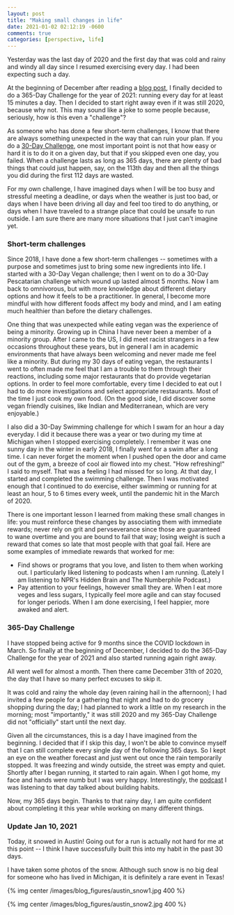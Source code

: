 ```yaml
---
layout: post
title: "Making small changes in life"
date: 2021-01-02 02:12:19 -0600
comments: true
categories: [perspective, life]
---
```


Yesterday was the last day of 2020 and the first day that was cold and rainy and windy all day since I resumed exercising every day. I had been expecting such a day.

At the beginning of December after reading a [blog post](https://www.stevepavlina.com/blog/2020/12/pondering-a-365-day-challenge-for-2021/), I finally decided to do a 365-Day Challenge for the year of 2021: running every day for at least 15 minutes a day. Then I decided to start right away even if it was still 2020, because why not. This may sound like a joke to some people because, seriously, how is this even a "challenge"?

<!--more-->

As someone who has done a few short-term challenges, I know that there are always something unexpected in the way that can ruin your plan. If you do a [30-Day Challenge](https://www.stevepavlina.com/blog/2005/04/30-days-to-success/), one most important point is not that how easy or hard it is to do it on a given day, but that if you skipped even one day, you failed. When a challenge lasts as long as 365 days, there are plenty of bad things that could just happen, say, on the 113th day and then all the things you did during the first 112 days are wasted.

For my own challenge, I have imagined days when I will be too busy and stressful meeting a deadline, or days when the weather is just too bad, or days when I have been driving all day and feel too tired to do anything, or days when I have traveled to a strange place that could be unsafe to run outside. I am sure there are many more situations that I just can't imagine yet.

### Short-term challenges

Since 2018, I have done a few short-term challenges -- sometimes with a purpose and sometimes just to bring some new ingredients into life. I started with a 30-Day Vegan challenge; then I went on to do a 30-Day Pescatarian challenge which wound up lasted almost 5 months. Now I am back to omnivorous, but with more knowledge about different dietary options and how it feels to be a practitioner. In general, I become more mindful with how different foods affect my body and mind, and I am eating much healthier than before the dietary challenges.

One thing that was unexpected while eating vegan was the experience of being a minority. Growing up in China I have never been a member of a minority group. After I came to the US, I did meet racist strangers in a few occasions throughout these years, but in general I am in academic environments that have always been welcoming and never made me feel like a minority. But during my 30 days of eating vegan, the restaurants I went to often made me feel that I am a trouble to them through their reactions, including some major restaurants that do provide vegetarian options. In order to feel more comfortable, every time I decided to eat out I had to do more investigations and select appropriate restaurants. Most of the time I just cook my own food. (On the good side, I did discover some vegan friendly cuisines, like Indian and Mediterranean, which are very enjoyable.)

I also did a 30-Day Swimming challenge for which I swam for an hour a day everyday. I did it because there was a year or two during my time at Michigan when I stopped exercising completely. I remember it was one sunny day in the winter in early 2018, I finally went for a swim after a long time. I can never forget the moment when I pushed open the door and came out of the gym, a breeze of cool air flowed into my chest. "How refreshing!" I said to myself. That was a feeling I had missed for so long. At that day, I started and completed the swimming challenge. Then I was motivated enough that I continued to do exercise, either swimming or running for at least an hour, 5 to 6 times every week, until the pandemic hit in the March of 2020.

There is one important lesson I learned from making these small changes in life: you must reinforce these changes by associating them with immediate rewards; never rely on grit and pervseverance since those are guaranteed to wane overtime and you are bound to fail that way; losing weight is such a reward that comes so late that most people with that goal fail. Here are some examples of immediate rewards that worked for me:

- Find shows or programs that you love, and listen to them when working out. I particularly liked listening to podcasts when I am running. (Lately I am listening to NPR's Hidden Brain and The Numberphile Podcast.)
- Pay attention to your feelings, however small they are. When I eat more veges and less sugars, I typically feel more agile and can stay focused for longer periods. When I am done exercising, I feel happier, more awaked and alert.

### 365-Day Challenge

I have stopped being active for 9 months since the COVID lockdown in March. So finally at the beginning of December, I decided to do the 365-Day Challenge for the year of 2021 and also started running again right away.

All went well for almost a month. Then there came December 31th of 2020, the day that I have so many perfect excuses to skip it.

It was cold and rainy the whole day (even raining hail in the afternoon); I had invited a few people for a gathering that night and had to do grocery shopping during the day; I had planned to work a little on my research in the morning; most "importantly," it was still 2020 and my 365-Day Challenge did not "officially" start until the next day.

Given all the circumstances, this is a day I have imagined from the beginning. I decided that if I skip this day, I won't be able to convince myself that I can still complete every single day of the following 365 days. So I kept an eye on the weather forecast and just went out once the rain temporarily stopped. It was freezing and windy outside, the street was empty and quiet. Shortly after I began running, it started to rain again. When I got home, my face and hands were numb but I was very happy. Interestingly, the [podcast](https://omny.fm/shows/hidden-brain/a-creature-of-habit) I was listening to that day talked about building habits.

Now, my 365 days begin. Thanks to that rainy day, I am quite confident about completing it this year while working on many different things.



### Update Jan 10, 2021

Today, it snowed in Austin! Going out for a run is actually not hard for me at this point -- I think I have successfully built this into my habit in the past 30 days.

I have taken some photos of the snow. Although such snow is no big deal for someone who has lived in Michigan, it is definitely a rare event in Texas!

{% img center /images/blog_figures/austin_snow1.jpg 400 %}

{% img center /images/blog_figures/austin_snow2.jpg 400 %}